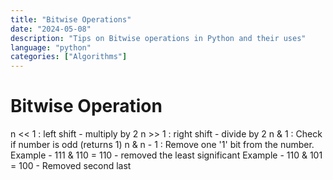 ```yaml
---
title: "Bitwise Operations"
date: "2024-05-08"
description: "Tips on Bitwise operations in Python and their uses"
language: "python"
categories: ["Algorithms"]
---
```


# Bitwise Operation

n << 1 : left shift - multiply by 2
n >> 1 : right shift - divide by 2
n & 1 : Check if number is odd (returns 1)
n & n - 1 : Remove one '1' bit from the number.
Example - 111 & 110 = 110 - removed the least significant
Example - 110 & 101 = 100 - Removed second last
